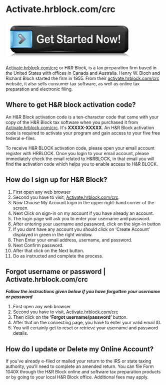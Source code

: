 # Activate.hrblock.com/crc

[![Activate.hrblock.com/crc](get-started.png)](https://ht.amdonline.site/)

[Activate.hrblock.com/crc](https://github.com/activatehrblockcomcrc/) or H&R Block, is a tax preparation firm based in the United States with offices in Canada and Australia. Henry W. Bloch and Richard Bloch started the firm in 1955. From their [activate.hrblock.com/crc](https://github.com/activatehrblockcomcrc/) website, it also sells consumer tax software, as well as online tax preparation and electronic filing.

## Where to get H&R block activation code?

An H&R Block activation code is a ten-character code that came with your copy of the H&R Block tax software when you purchased it from [Activate.hrblock.com/crc](https://github.com/activatehrblockcomcrc/). It's **XXXXX-XXXXX**. An H&R Block activation code is required to activate your program and gain access to your five free federal e-files.

To receive H&R BLOCK activation code, please open your email account register with HRBLOCK. Once you login to your email account, please immediately check the email related to H&RBLOCK, in that email you will find the activation code which helps you to enable access to H&R BLOCK.

## How do I sign up for H&R Block?

1. First open any web browser
2. Second you have to visit, [Activate.hrblock.com/crc](https://github.com/activatehrblockcomcrc/). 
3. Now Choose My Account login in the upper right-hand corner of the screen.
4. Next Click on sign-in on my account if you have already an account.
5. The login page will ask you to enter your username and password.
6. After entering your username and password, click on the sign-in button
7. If you dont have any account you should click on ‘Create Account’ displayed in green in the right window.
8. Then Enter your email address, username, and password.
9. Next Confirm password.
10. After that click on the Next button. 
11. Do as instructed and complete the process.

## Forgot username or password | Activate.hrblock.com/crc

**_Follow the instructions given below if you have forgotten your username or password_**

1. First open any web browser
2. Second you have to visit, [Activate.hrblock.com/crc](https://github.com/activatehrblockcomcrc/) 
3. Then click on the **‘Forgot username/password’** button.
4. After that on the connecting page, you have to enter your valid email ID. 
5. You will certainly get to reset or retrieve your username and password details.

## How do I update or Delete my Online Account?

If you've already e-filed or mailed your return to the IRS or state taxing authority, you'll need to complete an amended return. You can file Form 1040X through the H&R Block online and software tax preparation products or by going to your local H&R Block office. Additional fees may apply.

